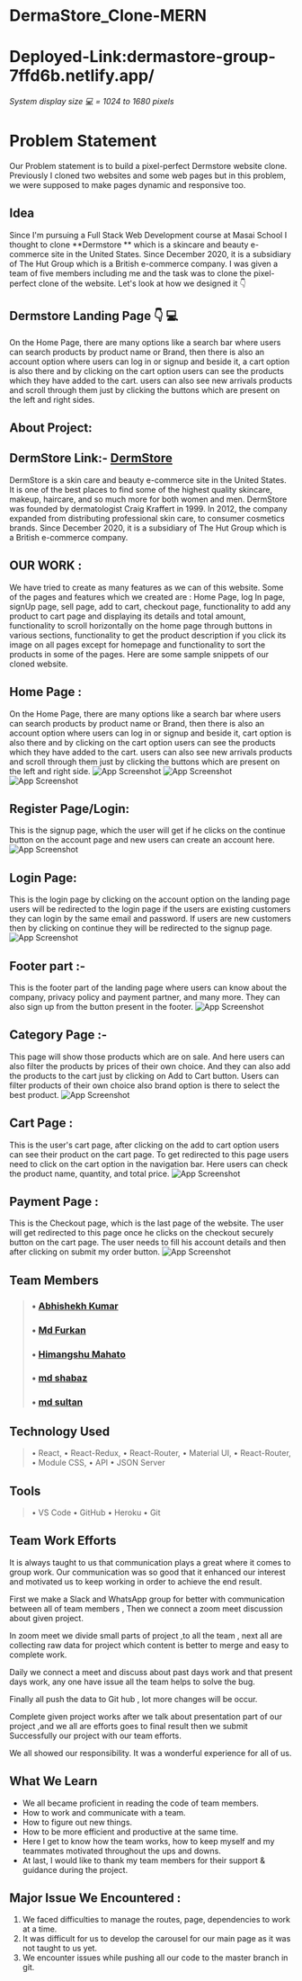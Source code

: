 # DermaStore_Clone-MERN

# Deployed-Link:dermastore-group-7ffd6b.netlify.app/
*System display size 💻 = 1024 to 1680 pixels*
<br>
# Problem Statement

Our Problem statement is to build a pixel-perfect Dermstore website clone. Previously I cloned two websites and some web pages but in this problem, we were supposed to make pages dynamic and responsive too.

## Idea

Since I'm pursuing a Full Stack Web Development course at Masai School I thought to clone **Dermstore ** which is a skincare and beauty e-commerce site in the United States. Since December 2020, it is a subsidiary of The Hut Group which is a British e-commerce company.  I was given a team of five members including me and the task was to clone the pixel-perfect clone of the website. Let's look at how we designed it 👇

## Dermstore Landing Page 👇 💻
On the Home Page, there are many options like a search bar where users can search products by product name or Brand, then there is also an account option where users can log in or signup and beside it, a cart option is also there and by clicking on the cart option users can see the products which they have added to the cart.
users can also see new arrivals products and scroll through them just by clicking the buttons which are present on the left and right sides.


## About Project: 

## DermStore Link:- [DermStore](https://www.dermstore.com)

DermStore is a skin care and beauty e-commerce site in the United States.
It is one of the best places to find some of the highest quality skincare, makeup, haircare, and so much more for both women and men.
DermStore was founded by dermatologist Craig Kraffert in 1999. In 2012, the company expanded from distributing professional skin care, to consumer cosmetics brands.
Since December 2020, it is a subsidiary of The Hut Group which is a British e-commerce company.

## OUR WORK :

We have tried to create as many features as we can of this website. Some of the pages and features which we created are :
Home Page, log In page, signUp page, sell page, add to cart, checkout page, functionality to add any product to cart page and displaying its details and total amount, functionality to scroll horizontally on the home page through buttons in various sections, functionality to get the product description if you click its image on all pages except for homepage and functionality to sort the products in some of the pages.
Here are some sample snippets of our cloned website.

## Home Page :

On the Home Page, there are many options like a search bar where users can search products by product name or Brand, then there is also an account option where users can log in or signup and beside it, cart option is also there and by clicking on the cart option users can see the products which they have added to the cart.
users can also see new arrivals products and scroll through them just by clicking the buttons which are present on the left and right side.
![App Screenshot](https://snipboard.io/KlZygN.jpg)
![App Screenshot](https://snipboard.io/2k34SB.jpg)
![App Screenshot](https://snipboard.io/kXgCne.jpg)

## Register Page/Login:

This is the signup page, which the user will get if he clicks on the continue button on the account page and new users can create an account here.
![App Screenshot](https://snipboard.io/SZthBq.jpg)
## Login Page:
This is the login page by clicking on the account option on the landing page users will be redirected to the login page if the users are existing customers they can login by the same email and password. If users are new customers then by clicking on continue they will be redirected to the signup page.
![App Screenshot](https://snipboard.io/ktXVPK.jpg)
## Footer part :-
This is the footer part of the landing page where users can know about the company, privacy policy and payment partner, and many more. They can also sign up from the button present in the footer.
![App Screenshot](https://snipboard.io/KrWGCn.jpg)

## Category Page  :-

 This page will show those products which are on sale. And here users can also filter the products by prices of their own choice. And they can also add the products to the cart just by clicking on Add to Cart button.
 Users can filter products of their own choice also brand option is there to select the best product.
![App Screenshot](https://snipboard.io/ieSPfJ.jpg)

## Cart Page :

This is the user's cart page, after clicking on the add to cart option users can see their product on the cart page. To get redirected to this page users need to click on the cart option in the navigation bar. Here users can check the product name, quantity, and total price.
![App Screenshot](https://snipboard.io/zavwmu.jpg)

## Payment Page :

This is the Checkout page, which is the last page of the website. The user will get redirected to this page once he clicks on the checkout securely button on the cart page. The user needs to fill his account details and then after clicking on submit my order button.
![App Screenshot](https://snipboard.io/jt5UFD.jpg)




## Team Members

> ### • [Abhishekh Kumar](https://github.com/Abhishek6416)
> ### • [Md Furkan](https://github.com/furkan9623)
> ### • [Himangshu Mahato](https://github.com/himangshumahato82)
> ### • [md shabaz](https://github.com/Meshabaz)
> ### • [md sultan](https://github.com/sulthan441)



## Technology Used
> • React,
> • React-Redux,
> • React-Router,
> • Material UI,
> • React-Router,
> • Module CSS,
> • API
> • JSON Server

## Tools
> • VS Code
> • GitHub
> • Heroku
> • Git


## Team Work Efforts 

It is always taught to us that communication plays a great where it comes to group work. Our communication was so good that it enhanced our interest and motivated us to keep working in order to achieve the end result.

First we make a Slack and WhatsApp group for better with communication between all of team members , Then we connect a zoom meet discussion about given project.

In zoom meet we divide small parts of project ,to all the team , next all are collecting raw data for project which content is better to merge and easy to complete work.

Daily we connect a meet and discuss about past days work and that present days work, any one have issue all the team helps to solve the bug.

Finally all push the data to Git hub , lot more changes will be occur.

Complete given project works after we talk about presentation part of our project ,and we all are efforts goes to final result then we submit Successfully our project with our team efforts.

We all showed our responsibility. It was a wonderful experience for all of us.

## What We Learn 
- We all became proficient in reading the code of team members.
- How to work and communicate with a team.
- How to figure out new things.
- How to be more efficient and productive at the same time.
- Here I get to know how the team works, how to keep myself and my teammates motivated throughout the ups and downs.
- At last, I would like to thank my team members for their support & guidance during the project.

## Major Issue We Encountered :
1. We faced difficulties to manage the routes, page, dependencies to work at a time.
2. It was difficult for us to develop the carousel for our main page as it was not taught to us yet.
3. We encounter issues while pushing all our code to the master branch in git.
